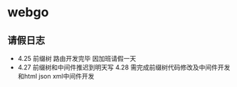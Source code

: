 # webgo

## 请假日志
- 4.25 前缀树 路由开发完毕 因加班请假一天
- 4.27 前缀树和中间件推迟到明天写 4.28 需完成前缀树代码修改及中间件开发和html json xml中间件开发